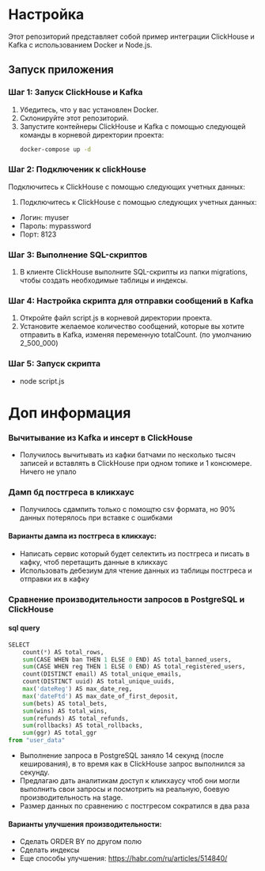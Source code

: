 # Настройка

Этот репозиторий представляет собой пример интеграции ClickHouse и Kafka с использованием Docker и Node.js.

## Запуск приложения

### Шаг 1: Запуск ClickHouse и Kafka

1. Убедитесь, что у вас установлен Docker.
2. Склонируйте этот репозиторий.
3. Запустите контейнеры ClickHouse и Kafka с помощью следующей команды в корневой директории проекта:
   ```bash
   docker-compose up -d

### Шаг 2: Подключеник к clickHouse
Подключитесь к ClickHouse с помощью следующих учетных данных:

1. Подключитесь к ClickHouse с помощью следующих учетных данных:
- Логин: myuser
- Пароль: mypassword
- Порт: 8123

### Шаг 3: Выполнение SQL-скриптов
1. В клиенте ClickHouse выполните SQL-скрипты из папки migrations, чтобы создать необходимые таблицы и индексы.

### Шаг 4: Настройка скрипта для отправки сообщений в Kafka

1. Откройте файл script.js в корневой директории проекта.
2. Установите желаемое количество сообщений, которые вы хотите отправить в Kafka, изменяя переменную totalCount. (по умолчанию 2_500_000)

### Шаг 5: Запуск скрипта

- node script.js


# Доп информация

### Вычитывание из Kafka и инсерт в ClickHouse
-  Получилось вычитывать из кафки батчами по несколько тысяч записей и вставлять в ClickHouse при одном топике и 1 консюмере. Ничего не упало

### Дамп бд постгреса в кликхаус
- Получилось сдампить только с помощтю csv формата, но 90% данных потерялось при вставке с ошибками

#### Варианты дампа из постгреса в кликхаус:
- Написать сервис который будет селектить из постгреса и писать в кафку, чтоб перетащить данные в кликхаус
- Использовать дебезиум для чтение данных из таблицы постгреса и отправки их в кафку


### Сравнение производительности запросов в PostgreSQL и ClickHouse

#### sql query

```python
SELECT
    count(*) AS total_rows,
    sum(CASE WHEN ban THEN 1 ELSE 0 END) AS total_banned_users,
    sum(CASE WHEN reg THEN 1 ELSE 0 END) AS total_registered_users,
    count(DISTINCT email) AS total_unique_emails,
    count(DISTINCT uuid) AS total_unique_uuids,
    max('dateReg') AS max_date_reg,
    max('dateFtd') AS max_date_of_first_deposit,
    sum(bets) AS total_bets,
    sum(wins) AS total_wins,
    sum(refunds) AS total_refunds,
    sum(rollbacks) AS total_rollbacks,
    sum(ggr) AS total_ggr
from "user_data"
```

- Выполнение запроса в PostgreSQL заняло 14 секунд (после кеширования), в то время как в ClickHouse запрос выполнился за секунду.
- Предлагаю дать аналитикам доступ к кликхаусу чтоб они могли выполнить свои запросы и посмотрить на реальную, боевую производительность на stage.
- Размер данных по сравнению с постгресом сократился в два раза

#### Варианты улучшения производительности:
- Сделать ORDER BY по другом полю
- Сделать индексы
- Еще способы улучшения: https://habr.com/ru/articles/514840/